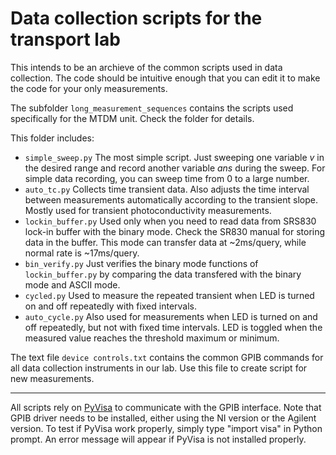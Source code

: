 Data collection scripts for the transport lab
======
This intends to be an archieve of the common scripts used in data collection. The code should be intuitive enough that you can edit it to make the code for your only measurements.

The subfolder `long_measurement_sequences` contains the scripts used specifically for the MTDM unit. Check the folder for details.

This folder includes:
* `simple_sweep.py` The most simple script. Just sweeping one variable  *v* in the desired range and record another variable *ans* during the sweep. For simple data recording, you can sweep time from 0 to a large number.
* `auto_tc.py` Collects time transient data. Also adjusts the time interval between measurements automatically according to the transient slope. Mostly used for transient photoconductivity measurements.
* `lockin_buffer.py` Used only when you need to read data from SRS830 lock-in buffer with the binary mode. Check the SR830 manual for storing data in the buffer. This mode can transfer data at ~2ms/query, while normal rate is ~17ms/query.
* `bin_verify.py` Just verifies the binary mode functions of `lockin_buffer.py` by comparing the data transfered with the binary mode and ASCII mode.
* `cycled.py` Used to measure the repeated transient when LED is turned on and off repeatedly with fixed intervals. 
* `auto_cycle.py` Also used for measurements when LED is turned on and off repeatedly, but not with fixed time intervals. LED is toggled when the measured value reaches the threshold maximum or minimum.

The text file `device controls.txt` contains the common GPIB commands for all data collection instruments in our lab. Use this file to create script for new measurements.

-------------

All scripts rely on [PyVisa](https://pyvisa.readthedocs.io/) to communicate with the GPIB interface. Note that GPIB driver needs to be installed, either using the NI version or the Agilent version.
To test if PyVisa work properly, simply type "import visa" in Python prompt. An error message will appear if PyVisa is not installed properly.
